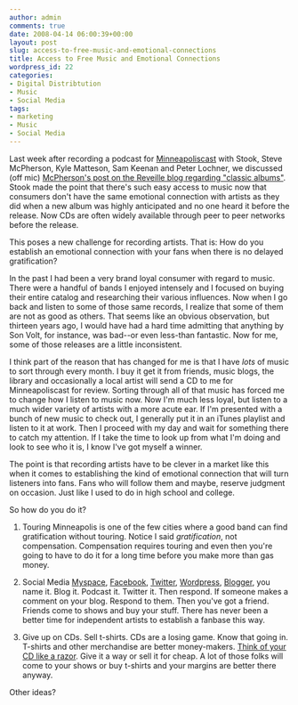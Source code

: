 ```yaml
---
author: admin
comments: true
date: 2008-04-14 06:00:39+00:00
layout: post
slug: access-to-free-music-and-emotional-connections
title: Access to Free Music and Emotional Connections
wordpress_id: 22
categories:
- Digital Distribtution
- Music
- Social Media
tags:
- marketing
- Music
- Social Media
---
```


Last week after recording a podcast for [Minneapoliscast](http://minneapoliscast.com) with Stook, Steve McPherson, Kyle Matteson, Sam Keenan and Peter Lochner, we discussed (off mic) [McPherson's post on the Reveille blog regarding "classic albums"](http://backstage.reveillemag.com/2008/04/06/tomorrows-classics-today/#comments). Stook made the point that there's such easy access to music now that consumers don't have the same emotional connection with artists as they did when a new album was highly anticipated and no one heard it before the release. Now CDs are often widely available through peer to peer networks before the release.

This poses a new challenge for recording artists. That is: How do you establish an emotional connection with your fans when there is no delayed gratification?

In the past I had been a very brand loyal consumer with regard to music. There were a handful of bands I enjoyed intensely and I focused on buying their entire catalog and researching their various influences. Now when I go back and listen to some of those same records, I realize that some of them are not as good as others. That seems like an obvious observation, but thirteen years ago, I would have had a hard time admitting that anything by Son Volt, for instance, was bad--or even less-than fantastic. Now for me, some of those releases are a little inconsistent.

I think part of the reason that has changed for me is that I have _lots_ of music to sort through every month. I buy it get it from friends, music blogs, the library and occasionally a local artist will send a CD to me for Minneapoliscast for review. Sorting through all of that music has forced me to change how I listen to music now. Now I'm much less loyal, but listen to a much wider variety of artists with a more acute ear. If I'm presented with a bunch of new music to check out, I generally put it in an iTunes playlist and listen to it at work. Then I proceed with my day and wait for something there to catch my attention. If I take the time to look up from what I'm doing and look to see who it is, I know I've got myself a winner.

The point is that recording artists have to be clever in a market like this when it comes to establishing the kind of emotional connection that will turn listeners into fans. Fans who will follow them and maybe, reserve judgment on occasion. Just like I used to do in high school and college.

So how do you do it?



	
  1. Touring
Minneapolis is one of the few cities where a good band can find gratification without touring. Notice I said _gratification_, not compensation. Compensation requires touring and even then you're going to have to do it for a long time before you make more than gas money.

	
  2. Social Media
[ Myspace](http://myspace.com), [Facebook](http://facebook.com), [Twitter](http://twitter.com), [Wordpress](http://wordpress.com), [Blogger](http://blogger.com), you name it. Blog it. Podcast it. Twitter it. Then respond. If someone makes a comment on your blog. Respond to them. Then you've got a friend. Friends come to shows and buy your stuff. There has never been a better time for independent artists to establish a fanbase this way.

	
  3. Give up on CDs. Sell t-shirts.
CDs are a losing game. Know that going in. T-shirts and other merchandise are better money-makers. [Think of your CD like a razor](http://www.wired.com/techbiz/it/magazine/16-03/ff_free). Give it a way or sell it for cheap. A lot of those folks will come to your shows or buy t-shirts and your margins are better there anyway.


Other ideas?
